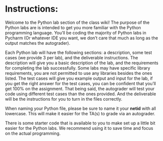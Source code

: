 # Instructions:

Welcome to the Python lab section of the class wiki! The purpose of the Python labs are is intended to get you more familiar with the Python programming language. You’ll be coding the majority of Python labs in Pycharm (Or whatever IDE you want, we don’t care that much as long as the output matches the autograder). 

Each Python lab will have the following sections: a description, some test cases (we provide 3 per lab), and the deliverable instructions. The description will give you a basic description of the lab, and the requirements for completing the lab successfully. Some labs may have specific library requirements, you are not permitted to use any libraries besides the ones listed. The test cases will give you example output and input for the lab, if you get the right answer for the test cases, you can be confident that you’ll get 100% on the assignment. That being said, the autograder will test your code using different test cases than the ones provided. And the deliverable will be the instructions for you to turn in the files correctly.

When naming your Python file, please be sure to name it your **netid** with all lowercase. This will make it easier for the TA(s) to grade via an autograder. 

There is some starter code that is available to you to make set up a little bit easier for the Python labs. We recommend using it to save time and focus on the actual programming. 
